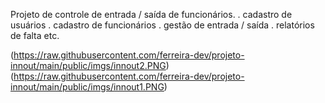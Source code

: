 Projeto de controle de entrada / saída de funcionários.
. cadastro de usuários
. cadastro de funcionários
. gestão de entrada / saída
. relatórios de falta etc.

(https://raw.githubusercontent.com/ferreira-dev/projeto-innout/main/public/imgs/innout2.PNG) 
(https://raw.githubusercontent.com/ferreira-dev/projeto-innout/main/public/imgs/innout1.PNG)
